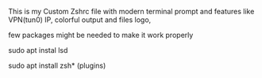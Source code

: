 This is my Custom Zshrc file with modern terminal prompt and features like VPN(tun0) IP, colorful output and files logo,

few packages might be needed to make it work properly

sudo apt instal lsd 

sudo apt install zsh* (plugins)

